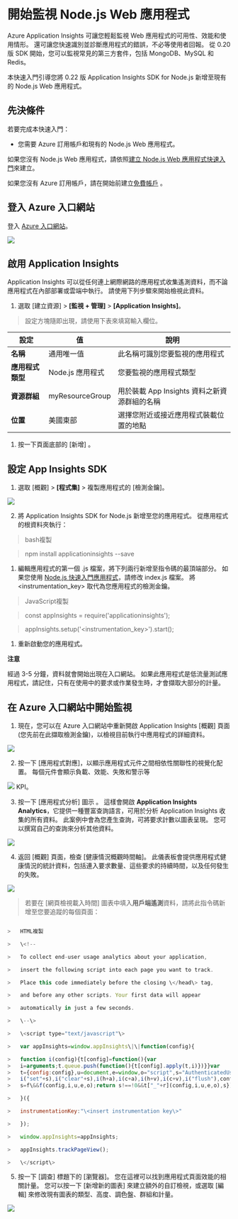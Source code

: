 開始監視 Node.js Web 應用程式
=============================

Azure Application Insights 可讓您輕鬆監視 Web
應用程式的可用性、效能和使用情形。 還可讓您快速識別並診斷應用程式的錯誤，不必等使用者回報。 從
0.20 版 SDK 開始，您可以監視常見的第三方套件，包括 MongoDB、MySQL 和 Redis。

本快速入門引導您將 0.22 版 Application Insights SDK for Node.js 新增至現有的
Node.js Web 應用程式。

先決條件
--------

若要完成本快速入門：

-   您需要 Azure 訂用帳戶和現有的 Node.js Web 應用程式。

如果您沒有 Node.js Web 應用程式，請依照[建立 Node.js Web
應用程式快速入門](https://docs.microsoft.com/azure/app-service/app-service-web-get-started-nodejs)來建立。

如果您沒有 Azure
訂用帳戶，請在開始前建立[免費帳戶](https://azure.microsoft.com/free/) 。

登入 Azure 入口網站
-------------------

登入 [Azure 入口網站](https://portal.azure.com/)。

![](https://docs.microsoft.com/zh-tw/azure/application-insights/media/app-insights-nodejs-quick-start/001-u.png)

啟用 Application Insights
-------------------------

Application Insights
可以從任何連上網際網路的應用程式收集遙測資料，而不論應用程式在內部部署或雲端中執行。 請使用下列步驟來開始檢視此資料。

1.  選取 [建立資源] \> **[監視 + 管理]** \> **[Application Insights]**。

>   設定方塊隨即出現，請使用下表來填寫輸入欄位。

| **設定**         | **值**           | **說明**                                     |
|------------------|------------------|----------------------------------------------|
| **名稱**         | 通用唯一值       | 此名稱可識別您要監視的應用程式               |
| **應用程式類型** | Node.js 應用程式 | 您要監視的應用程式類型                       |
| **資源群組**     | myResourceGroup  | 用於裝載 App Insights 資料之新資源群組的名稱 |
| **位置**         | 美國東部         | 選擇您附近或接近應用程式裝載位置的地點       |

1.  按一下頁面底部的 [新增] 。

設定 App Insights SDK
---------------------

1.  選取 [概觀] \> **[程式集]** \> 複製應用程式的 [檢測金鑰]。

![](https://docs.microsoft.com/zh-tw/azure/application-insights/media/app-insights-nodejs-quick-start/003-black.png)

2.  將 Application Insights SDK for Node.js
    新增至您的應用程式。 從應用程式的根資料夾執行：

>   bash複製

>   npm install applicationinsights --save

1.  編輯應用程式的第一個 .js
    檔案，將下列兩行新增至指令碼的最頂端部分。 如果您使用 [Node.js
    快速入門應用程式](https://docs.microsoft.com/azure/app-service/app-service-web-get-started-nodejs)，請修改
    index.js 檔案。 將 \<instrumentation_key\> 取代為您應用程式的檢測金鑰。

>   JavaScript複製

>   const appInsights = require('applicationinsights');

>   appInsights.setup('\<instrumentation_key\>').start();

1.  重新啟動您的應用程式。

**注意**

經過 3-5
分鐘，資料就會開始出現在入口網站。 如果此應用程式是低流量測試應用程式，請記住，只有在使用中的要求或作業發生時，才會擷取大部分的計量。

在 Azure 入口網站中開始監視
---------------------------

1.  現在，您可以在 Azure 入口網站中重新開啟 Application Insights [概觀] 頁面
    (您先前在此擷取檢測金鑰)，以檢視目前執行中應用程式的詳細資料。

![](https://docs.microsoft.com/zh-tw/azure/application-insights/media/app-insights-nodejs-quick-start/004-black.png)

2.  按一下
    [應用程式對應]，以顯示應用程式元件之間相依性關聯性的視覺化配置。 每個元件會顯示負載、效能、失敗和警示等

![](https://docs.microsoft.com/zh-tw/azure/application-insights/media/app-insights-nodejs-quick-start/005-black.png)
    KPI。

3.  按一下 [應用程式分析] 圖示 。 這樣會開啟 **Application Insights
    Analytics**，它提供一種豐富查詢語言，可用於分析 Application Insights
    收集的所有資料。 此案例中會為您產生查詢，可將要求計數以圖表呈現。 您可以撰寫自己的查詢來分析其他資料。

![](https://docs.microsoft.com/zh-tw/azure/application-insights/media/app-insights-nodejs-quick-start/007-black.png)

4.  返回 [概觀] 頁面，檢查
    [健康情況概觀時間軸]。 此儀表板會提供應用程式健康情況的統計資料，包括連入要求數量、這些要求的持續時間，以及任何發生的失敗。

![](https://docs.microsoft.com/zh-tw/azure/application-insights/media/app-insights-nodejs-quick-start/008-black.png)

>   若要在 [網頁檢視載入時間]
>   圖表中填入**用戶端遙測**資料，請將此指令碼新增至您要追蹤的每個頁面：

```javascript

>   HTML複製

>   \<!--

>   To collect end-user usage analytics about your application,

>   insert the following script into each page you want to track.

>   Place this code immediately before the closing \</head\> tag,

>   and before any other scripts. Your first data will appear

>   automatically in just a few seconds.

>   \--\>

>   \<script type="text/javascript"\>

>   var appInsights=window.appInsights\|\|function(config){

>   function i(config){t[config]=function(){var
>   i=arguments;t.queue.push(function(){t[config].apply(t,i)})}}var
>   t={config:config},u=document,e=window,o="script",s="AuthenticatedUserContext",h="start",c="stop",l="Track",a=l+"Event",v=l+"Page",y=u.createElement(o),r,f;y.src=config.url\|\|"https://az416426.vo.msecnd.net/scripts/a/ai.0.js";u.getElementsByTagName(o)[0].parentNode.appendChild(y);try{t.cookie=u.cookie}catch(p){}for(t.queue=[],t.version="1.0",r=["Event","Exception","Metric","PageView","Trace","Dependency"];r.length;)i("track"+r.pop());return
>   i("set"+s),i("clear"+s),i(h+a),i(c+a),i(h+v),i(c+v),i("flush"),config.disableExceptionTracking\|\|(r="onerror",i("_"+r),f=e[r],e[r]=function(config,i,u,e,o){var
>   s=f\&&f(config,i,u,e,o);return s!==!0&&t["_"+r](config,i,u,e,o),s}),t

>   }({

>   instrumentationKey:"\<insert instrumentation key\>"

>   });

>   window.appInsights=appInsights;

>   appInsights.trackPageView();

>   \</script\>

```

5.  按一下 [調查] 標題下的
    [瀏覽器]。 您在這裡可以找到應用程式頁面效能的相關計量。 您可以按一下
    [新增新的圖表] 來建立額外的自訂檢視，或選取 [編輯]
    來修改現有圖表的類型、高度、調色盤、群組和計量。
    
![](https://docs.microsoft.com/zh-tw/azure/application-insights/media/app-insights-nodejs-quick-start/009-black.png)